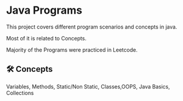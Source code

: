 # Java Programs
This project covers different program scenarios and concepts in java.

Most of it is related to Concepts.

Majority of the Programs were practiced in Leetcode.

## 🛠 Concepts
Variables, Methods, Static/Non Static, Classes,OOPS, Java Basics, Collections

